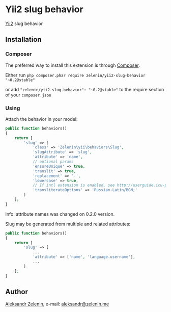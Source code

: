 # Yii2 slug behavior

[Yii2](http://www.yiiframework.com) slug behavior

## Installation

### Composer

The preferred way to install this extension is through [Composer](http://getcomposer.org/).

Either run ```php composer.phar require zelenin/yii2-slug-behavior "~0.2@stable"```

or add ```"zelenin/yii2-slug-behavior": "~0.2@stable"``` to the require section of your ```composer.json```

### Using

Attach the behavior in your model:

```php
public function behaviors()
{
    return [
        'slug' => [
            'class' => 'Zelenin\yii\behaviors\Slug',
            'slugAttribute' => 'slug',
            'attribute' => 'name',
            // optional params
            'ensureUnique' => true,
            'translit' => true,
            'replacement' => '-',
            'lowercase' => true,
            // If intl extension is enabled, see http://userguide.icu-project.org/transforms/general. 
            'transliterateOptions' => 'Russian-Latin/BGN;'
        ]
    ];
}
```

Info: attribute names was changed on 0.2.0 version.

Slug may be generated from multiple and related attributes:

```php
public function behaviors()
{
    return [
        'slug' => [
            ...
            'attribute' => ['name', 'language.username'],
            ...
        ]
    ];
}
```

## Author

[Aleksandr Zelenin](https://github.com/zelenin/), e-mail: [aleksandr@zelenin.me](mailto:aleksandr@zelenin.me)

